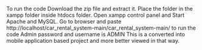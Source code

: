 To run the code Download the zip file and extract it.
Place the folder in the xampp folder inside htdocs folder.
Open xampp control panel and Start Apache and MySQL.
Go to browser and paste http://localhost/car_rental_system-main/car_rental_system-main/ to run the code
Admin password and username is ADMIN
This is a converted into mobile application based project and more better viewed in that way.
